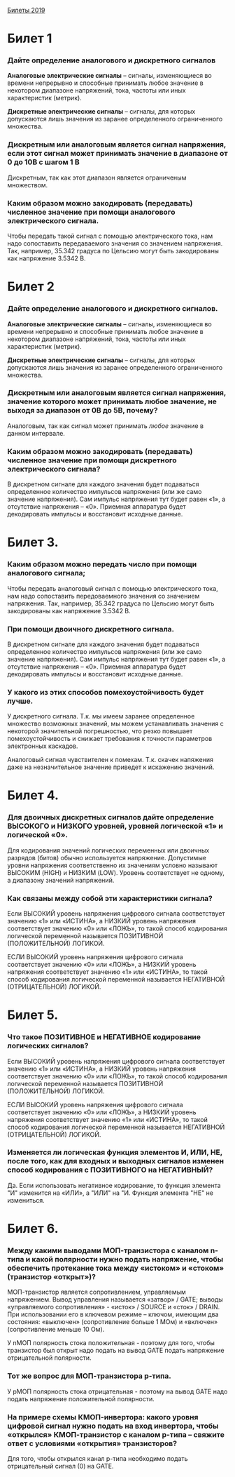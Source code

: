 [Билеты 2019](https://vk.com/doc82762098_501092457)

# Билет 1 

### Дайте определение аналогового и дискретного сигналов

__Аналоговые электрические сигналы__ – сигналы, изменяющиеся во времени непрерывно
и способные принимать любое значение в некотором диапазоне напряжений, тока,
частоты или иных характеристик (метрик).

__Дискретные электрические сигналы__ – сигналы, для которых допускаются лишь
значения из заранее определенного ограниченного множества.

### Дискретным или аналоговым является сигнал напряжения, если этот сигнал может принимать значение в диапазоне от 0 до 10В с шагом 1 В

Дискретным, так как этот диапазон является ограниченым множеством.

### Каким образом можно закодировать (передавать) численное значение при помощи аналогового электрического сигнала.

Чтобы передать такой сигнал с помощью электрического тока, нам надо сопоставить передаваемого значения со значением напряжения. Так, например,
35.342 градуса по Цельсию могут быть закодированы как напряжение 3.5342 В.

# Билет 2 

### Дайте определение аналогового и дискретного сигналов. 

__Аналоговые электрические сигналы__ – сигналы, изменяющиеся во времени непрерывно
и способные принимать любое значение в некотором диапазоне напряжений, тока,
частоты или иных характеристик (метрик).

__Дискретные электрические сигналы__ – сигналы, для которых допускаются лишь
значения из заранее определенного ограниченного множества.

### Дискретным или аналоговым является сигнал напряжения, значение которого может принимать любое значение, не выходя за диапазон от 0В до 5В, почему? 

Аналоговым, так как сигнал может принимать *любое* значение в данном интервале.

### Каким образом можно закодировать (передавать) численное значение при помощи дискретного электрического сигнала?

В дискретном сигнале для каждого значения будет подаваться определенное количество импульсов напряжения (или же само значение напряжения). Сам импульс напряжения 
 тут будет равен «1», а отсутствие напряжения – «0». Приемная аппаратура будет декодировать импульсы и восстановит исходные данные.
 
 # Билет 3. 
 
### Каким образом можно передать число при помощи аналогового сигнала; 
 
Чтобы передать аналоговый сигнал с помощью электрического тока, нам надо сопоставить передоваемного значения со значением напряжения. Так, например,
35.342 градуса по Цельсию могут быть закодированы как напряжение 3.5342 В.
 
### При помощи двоичного дискретного сигнала. 

 В дискретном сигнале для каждого значения будет подаваться определенное количество импульсов напряжения (или же само значение напряжения). Сам импульс напряжения 
 тут будет равен «1», а отсутствие напряжения – «0». Приемная аппаратура будет декодировать импульсы и восстановит исходные данные.

### У какого из этих способов помехоустойчивость будет лучше.
 
 У дискретного сигнала. Т.к. мы имеем заранее определенное множество возможных значений, мы можем устанавливать значения с некоторой 
 значительной погрешностью, что резко повышает помехоустойчивость и снижает требования к точности
параметров электронных каскадов.

Аналоговый сигнал чувствителен к помехам. Т.к. скачек напяжения даже на незначительное значение приведет к искажению значений. 

 
 # Билет 4.
 
### Для двоичных дискретных сигналов дайте определение ВЫСОКОГО и НИЗКОГО уровней, уровней логической «1» и логической «0». 

Для кодирования значений логических переменных или двоичных разрядов (битов)
обычно используется напряжение. Допустимые уровни напряжения соответственно их значениям условно называют ВЫСОКИМ (HIGH) и НИЗКИМ (LOW).
Уровень соответствует не одному, а диапазону значений напряжений. 

### Как связаны между собой эти характеристики сигнала?

Если ВЫСОКИЙ уровень напряжения цифрового сигнала соответствует значению
«1» или «ИСТИНА», а НИЗКИЙ уровень напряжения соответствует значению «0» или
«ЛОЖЬ», то такой способ кодирования логической переменной называется
ПОЗИТИВНОЙ (ПОЛОЖИТЕЛЬНОЙ) ЛОГИКОЙ.

ЕСЛИ ВЫСОКИЙ уровень напряжения цифрового сигнала соответствует значению
«0» или «ЛОЖЬ», а НИЗКИЙ уровень напряжения соответствует значению «1» или
«ИСТИНА», то такой способ кодирования логической переменной называется
НЕГАТИВНОЙ (ОТРИЦАТЕЛЬНОЙ) ЛОГИКОЙ.

# Билет 5.

### Что такое ПОЗИТИВНОЕ и НЕГАТИВНОЕ кодирование логических сигналов?

Если ВЫСОКИЙ уровень напряжения цифрового сигнала соответствует значению
«1» или «ИСТИНА», а НИЗКИЙ уровень напряжения соответствует значению «0» или
«ЛОЖЬ», то такой способ кодирования логической переменной называется
ПОЗИТИВНОЙ (ПОЛОЖИТЕЛЬНОЙ) ЛОГИКОЙ.

ЕСЛИ ВЫСОКИЙ уровень напряжения цифрового сигнала соответствует значению
«0» или «ЛОЖЬ», а НИЗКИЙ уровень напряжения соответствует значению «1» или
«ИСТИНА», то такой способ кодирования логической переменной называется
НЕГАТИВНОЙ (ОТРИЦАТЕЛЬНОЙ) ЛОГИКОЙ.

### Изменяется ли логическая функция элементов И, ИЛИ, НЕ, после того, как для входных и выходных сигналов изменен способ кодирования с ПОЗИТИВНОГО на НЕГАТИВНЫЙ?

Да. Если использовать негативное кодирование, то функция элемента "И" изменится на «ИЛИ», а "ИЛИ" на "И. Функция элемента "НЕ" не измениться.

# Билет 6. 

###  Между какими выводами МОП-транзистора с каналом n-типа и какой полярности нужно подать напряжение, чтобы обеспечить протекание тока между «истоком» и «стоком» (транзистор «открыт»)?

МОП-транзистор является сопротивлением, управляемым напряжением. Вывод
управления называется «затвор» / GATE; выводы «управляемого сопротивления» -
«исток» / SOURCE и «сток» / DRAIN. При использовании его в ключевом режиме –
ключом, имеющим два состояния: «выключен» (сопротивление больше 1 МОм) и
«включен» (сопротивление меньше 10 Ом).

У nМОП полярность стока положительная - поэтому для того, чтобы транзистор был открыт надо подать на вывод GATE подать напряжение отрицательной полярности. 

### Тот же вопрос для МОП-транзистора p-типа.

У pМОП полярность стока отрицательная - поэтому на вывод GATE надо подать напряжение положительной полярности. 

### На примере схемы КМОП-инвертора: какого уровня цифровой сигнал нужно подать на вход инвертора, чтобы «открылся» КМОП-транзистор с каналом p-типа – свяжите ответ с условиями «открытия» транзисторов?

Для того, чтобы открылся канал p-типа необходимо подать отрицательный сигнал (0) на GATE.
